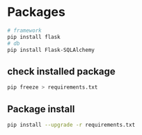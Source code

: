 # Packages

```bash
# framework
pip install flask
# db
pip install Flask-SQLAlchemy
```

## check installed package

```bash
pip freeze > requirements.txt
```

## Package install

```bash
pip install --upgrade -r requirements.txt
```

